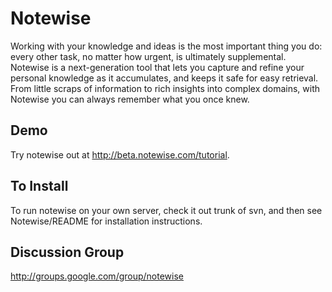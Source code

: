 # Notewise #

Working with your knowledge and ideas is the most important thing you do: every other task, no matter how urgent, is ultimately supplemental. Notewise is a next-generation tool that lets you capture and refine your personal knowledge as it accumulates, and keeps it safe for easy retrieval. From little scraps of information to rich insights into complex domains, with Notewise you can always remember what you once knew.

## Demo ##

Try notewise out at http://beta.notewise.com/tutorial.

## To Install ##

To run notewise on your own server, check it out trunk of svn, and then see Notewise/README for installation instructions.

## Discussion Group ##

http://groups.google.com/group/notewise